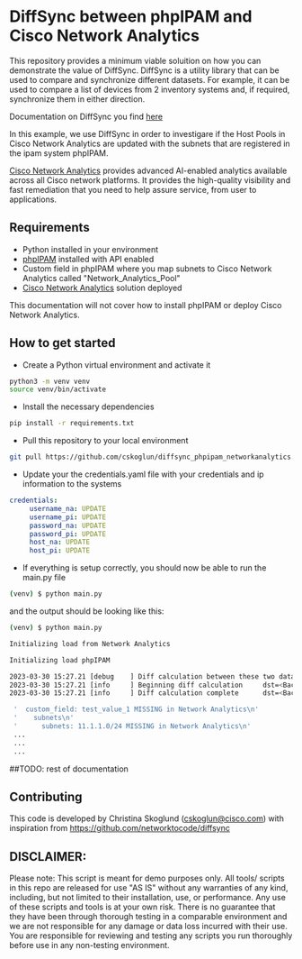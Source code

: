 # DiffSync between phpIPAM and Cisco Network Analytics
This repository provides a minimum viable soluition on how you can demonstrate the value of DiffSync. DiffSync is a utility library that can be used to compare and synchronize different datasets. For example, it can be used to compare a list of devices from 2 inventory systems and, if required, synchronize them in either direction. 

Documentation on DiffSync you find [here](https://diffsync.readthedocs.io/en/latest/)

In this example, we use DiffSync in order to investigare if the Host Pools in Cisco Network Analytics are updated with the subnets that are registered in the ipam system phpIPAM. 

[Cisco Network Analytics](https://www.cisco.com/c/en/us/solutions/analytics.html) provides advanced AI-enabled analytics available across all Cisco network platforms. It provides the high-quality visibility and fast remediation that you need to help assure service, from user to applications.

## Requirements
- Python installed in your environment
- [phpIPAM](https://phpipam.net/) installed with API enabled
- Custom field in phpIPAM where you map subnets to Cisco Network Analytics called "Network_Analytics_Pool"
- [Cisco Network Analytics](https://www.cisco.com/c/en/us/solutions/analytics.html) solution deployed

This documentation will not cover how to install phpIPAM or deploy Cisco Network Analytics. 

## How to get started
- Create a Python virtual environment and activate it
```bash
python3 -m venv venv
source venv/bin/activate
```
- Install the necessary dependencies
```bash
pip install -r requirements.txt
```
- Pull this repository to your local environment
```bash
git pull https://github.com/cskoglun/diffsync_phpipam_networkanalytics.git
```
- Update your the credentials.yaml file with your credentials and ip information to the systems
```yaml
credentials:
     username_na: UPDATE
     username_pi: UPDATE
     password_na: UPDATE
     password_pi: UPDATE
     host_na: UPDATE
     host_pi: UPDATE
```
- If everything is setup correctly, you should now be able to run the main.py file
```bash
(venv) $ python main.py
```
and the output should be looking like this: 
```bash
(venv) $ python main.py 

Initializing load from Network Analytics

Initializing load phpIPAM

2023-03-30 15:27.21 [debug    ] Diff calculation between these two datasets will involve 49 models dst=<Backend B "phpIPAM"> flags=<DiffSyncFlags.NONE: 0> src=<Backend A "Network Analytics">
2023-03-30 15:27.21 [info     ] Beginning diff calculation     dst=<Backend B "phpIPAM"> flags=<DiffSyncFlags.NONE: 0> src=<Backend A "Network Analytics">
2023-03-30 15:27.21 [info     ] Diff calculation complete      dst=<Backend B "phpIPAM"> flags=<DiffSyncFlags.NONE: 0> src=<Backend A "Network Analytics">

 '  custom_field: test_value_1 MISSING in Network Analytics\n'
 '    subnets\n'
 '      subnets: 11.1.1.0/24 MISSING in Network Analytics\n'
 ...
 ...
 ...
```

##TODO: rest of documentation 

## Contributing
This code is developed by Christina Skoglund (cskoglun@cisco.com) with inspiration from https://github.com/networktocode/diffsync

## DISCLAIMER:
Please note: This script is meant for demo purposes only. All tools/ scripts in this repo are released for use "AS IS" without any warranties of any kind, including, but not limited to their installation, use, or performance. Any use of these scripts and tools is at your own risk. There is no guarantee that they have been through thorough testing in a comparable environment and we are not responsible for any damage or data loss incurred with their use. You are responsible for reviewing and testing any scripts you run thoroughly before use in any non-testing environment.